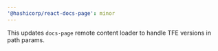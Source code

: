 ```yaml
---
'@hashicorp/react-docs-page': minor
---
```


This updates `docs-page` remote content loader to handle TFE versions in path params.
